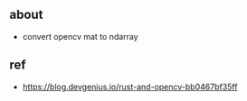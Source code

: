 ## about 

- convert opencv mat to ndarray 

## ref 

- https://blog.devgenius.io/rust-and-opencv-bb0467bf35ff